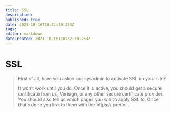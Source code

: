 ```yaml
---
title: SSL
description: 
published: true
date: 2021-10-16T10:32:19.253Z
tags: 
editor: markdown
dateCreated: 2021-10-16T10:32:19.253Z
---
```


# SSL
> First of all, have you asked our sysadmin to activate SSL on your site?
>  
> It won't work until you do. Once it is active, you should get a secure certificate
> from us, Verisign, or any other secure certificate provider.  You should also
> tell us which pages you wih to apply SSL to. Once that's done you link to them with
> the https:// prefix...